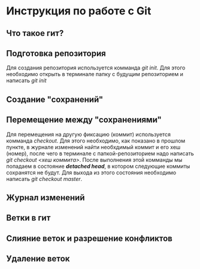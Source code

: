 # Инструкция по работе с Git

## Что такое гит?

## Подготовка репозитория 
Для создания репозитория используется комманда *git init*. Для этого необходимо открыть в терминале папку с будущим репозиторием и написать *git init*

## Создание "сохранений"

## Перемещение между "сохранениями"
Для перемещения на другую фиксацию (коммит) используется комманда *checkout*. Для этого необходимо, как показано в прошлом пункте, в журнале изменений найти необхдимый коммит и его хеш (номер), после чего в терминале с папкой-репозиторием надо написать *git checkout <хеш коммита>*. После выполнения этой комманды мы попадаем в состояние ***detached head***, в котором следующие коммиты сохранятся не будут. Для выхода из этого состояния необходимо написать *git checkout master*.

## Журнал изменений

## Ветки в гит

## Слияние веток и разрешение конфликтов

## Удаление веток